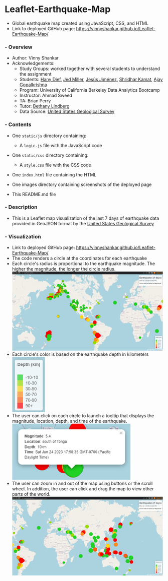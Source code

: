 # Leaflet-Earthquake-Map
- Global earthquake map created using JavaScript, CSS, and HTML
- Link to deployed GitHub page: https://vinnyshankar.github.io/Leaflet-Earthquake-Map/
### - Overview
- Author: Vinny Shankar
- Acknowledgements:
    - Study Groups: worked together with several students to understand the assignment
    - Students: [Hany Dief](https://github.com/hanydief), [Jed Miller](https://github.com/Jed-Miller), [Jesús Jiménez](https://github.com/JesusJimenez3318), [Shridhar Kamat](https://github.com/shriparna), [Ajay Gopalkrishna](https://github.com/ajoyg)
    - Program: University of California Berkeley Data Analytics Bootcamp
    - Instructor: Ahmad Sweed
    - TA: Brian Perry
    - Tutor: [Bethany Lindberg](https://github.com/bethanylindberg)
    - Data Source: [United States Geological Survey](https://earthquake.usgs.gov/earthquakes/feed/v1.0/geojson.php)
### - Contents
- One `static/js` directory containing:
    * A `logic.js` file with the JavaScript code
- One `static/css` directory containing:
    * A `style.css` file with the CSS code

- One `index.html` file containing the HTML
- One images directory containing screenshots of the deployed page
- This README.md file
### - Description
* This is a Leaflet map visualization of the last 7 days of earthquake data provided in GeoJSON format by the [United States Geological Survey](https://earthquake.usgs.gov/earthquakes/feed/v1.0/geojson.php)
### - Visualization
* Link to deployed GitHub page: https://vinnyshankar.github.io/Leaflet-Earthquake-Map/
* The code renders a circle at the coordinates for each earthquake
* Each circle's radius is proportional to the earthquake magnitude. The higher the magnitude, the longer the circle radius.         
![map](images/map.png)
* Each circle's color is based on the earthquake depth in kilometers           
![legend](images/legend.png)
* The user can click on each circle to launch a tooltip that displays the magnitude, location, depth, and time of the earthquake.           
![tooltip](images/tooltip.png)
* The user can zoom in and  out of the map using buttons or the scroll wheel. In addition, the user can click and drag the map to view other parts of the world.            
![map2](images/map2.png)